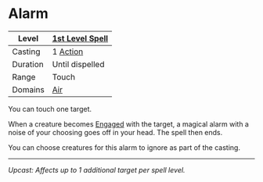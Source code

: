 # Alarm

| Level    | [1st Level Spell](1st%20Level%20Spells.md)                            |
| -------- | --------------------------------------------------------------------- |
| Casting  | 1 [Action](../../../../Game%20Procedures/Core%20Procedures/Action.md) |
| Duration | Until dispelled                                                       |
| Range    | Touch                                                                 |
| Domains  | [Air](../../Spell%20Domains/Air.md)                                   |

You can touch one target.

When a creature becomes [Engaged](../../../../Game%20Procedures/Conditions/Engaged.md) with the target, a magical alarm with a noise of your choosing goes off in your head. The spell then ends.

You can choose creatures for this alarm to ignore as part of the casting.

---
*Upcast: Affects up to 1 additional target per spell level.*
